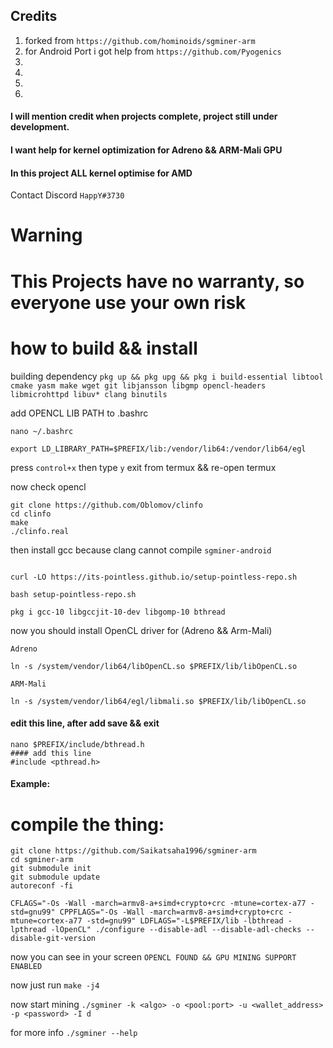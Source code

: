 ## Credits 
1) forked from `https://github.com/hominoids/sgminer-arm` 
2) for Android Port i got help from `https://github.com/Pyogenics` 
3) 
4)
5)
6)
#### I will mention credit when projects complete, project still under development.
#### I want help for kernel optimization for Adreno && ARM-Mali GPU 
#### In this project ALL kernel optimise for AMD 
 Contact Discord `HappY#3730`
# 
# Warning
# This Projects have no warranty, so everyone use your own risk

# how to build && install

building dependency ```pkg up && pkg upg && pkg i build-essential libtool cmake yasm make wget git libjansson libgmp opencl-headers libmicrohttpd libuv* clang binutils```

add OPENCL LIB PATH to .bashrc

```
nano ~/.bashrc

export LD_LIBRARY_PATH=$PREFIX/lib:/vendor/lib64:/vendor/lib64/egl
```

press `control+x` then type `y` exit from termux && re-open termux

now check opencl

```
git clone https://github.com/Oblomov/clinfo
cd clinfo
make
./clinfo.real

```


then install gcc because clang cannot compile `sgminer-android`

```

curl -LO https://its-pointless.github.io/setup-pointless-repo.sh

bash setup-pointless-repo.sh

pkg i gcc-10 libgccjit-10-dev libgomp-10 bthread

```

now you should install OpenCL driver for (Adreno && Arm-Mali)

```
Adreno

ln -s /system/vendor/lib64/libOpenCL.so $PREFIX/lib/libOpenCL.so

ARM-Mali

ln -s /system/vendor/lib64/egl/libmali.so $PREFIX/lib/libOpenCL.so
```
#### edit this line, after add save && exit
```
nano $PREFIX/include/bthread.h
#### add this line 
#include <pthread.h>
```

#### Example:

# compile the thing:

```
git clone https://github.com/Saikatsaha1996/sgminer-arm
cd sgminer-arm 
git submodule init 
git submodule update 
autoreconf -fi

CFLAGS="-Os -Wall -march=armv8-a+simd+crypto+crc -mtune=cortex-a77 -std=gnu99" CPPFLAGS="-Os -Wall -march=armv8-a+simd+crypto+crc -mtune=cortex-a77 -std=gnu99" LDFLAGS="-L$PREFIX/lib -lbthread -lpthread -lOpenCL" ./configure --disable-adl --disable-adl-checks --disable-git-version 
```

now you can see in your screen `OPENCL FOUND && GPU MINING SUPPORT ENABLED`

now just run `make -j4`

now start mining `./sgminer -k <algo> -o <pool:port> -u <wallet_address> -p <password> -I d`

for more info `./sgminer --help`
